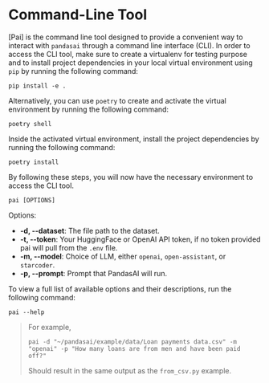 # Command-Line Tool
[Pai] is the command line tool designed to provide a convenient way to interact with `pandasai` through a command line interface (CLI). In order to access the CLI tool, make sure to create a virtualenv for testing purpose and to install project dependencies in your local virtual environment using `pip` by running the following command:
```
pip install -e .
```
Alternatively, you can use `poetry` to create and activate the virtual environment by running the following command:
```
poetry shell
```
Inside the activated virtual environment, install the project dependencies by running the following command:
```
poetry install
```

By following these steps, you will now have the necessary environment to access the CLI tool. 

```
pai [OPTIONS]
```
Options:
- **-d, --dataset**: The file path to the dataset.
- **-t, --token**: Your HuggingFace or OpenAI API token, if no token provided pai will pull from the `.env` file.
- **-m, --model**: Choice of LLM, either `openai`, `open-assistant`, or `starcoder`.
- **-p, --prompt**: Prompt that PandasAI will run.

To view a full list of available options and their descriptions, run the following command:
```
pai --help

```
>For example,
>```
>pai -d "~/pandasai/example/data/Loan payments data.csv" -m "openai" -p "How many loans are from men and have been paid off?"
>```
>Should result in the same output as the `from_csv.py` example.
